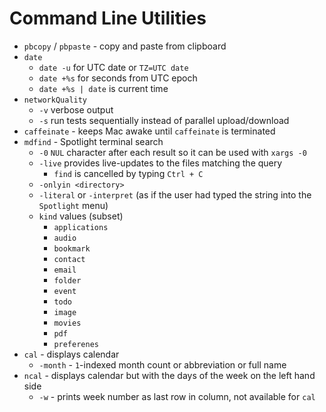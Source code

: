 # Command Line Utilities

* `pbcopy` / `pbpaste` - copy and paste from clipboard
* `date`
  * `date -u` for UTC date or `TZ=UTC date`
  * `date +%s` for seconds from UTC epoch
  * `date +%s | date` is current time 
* `networkQuality`
  * `-v` verbose output
  * `-s` run tests sequentially instead of parallel upload/download
* `caffeinate` - keeps Mac awake until `caffeinate` is terminated
* `mdfind` - Spotlight terminal search
  * `-0` `NUL` character after each result so it can be used with `xargs -0`
  * `-live` provides live-updates to the files matching the query
    * `find` is cancelled by typing `Ctrl + C`
  * `-onlyin <directory>`
  * `-literal` or `-interpret` (as if the user had typed the string into the `Spotlight` menu)
  * `kind` values (subset)
    * `applications`
    * `audio`
    * `bookmark`
    * `contact`
    * `email`
    * `folder`
    * `event`
    * `todo`
    * `image`
    * `movies`
    * `pdf`
    * `preferenes`
* `cal` - displays calendar
  * `-month` - `1`-indexed month count or abbreviation or full name
* `ncal` - displays calendar but with the days of the week on the left hand side
  * `-w` - prints week number as last row in column, not available for `cal`

